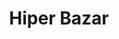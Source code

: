 ---
title: "Hiper Bazar"
url: /madrid/hiper-bazar-calle-de-noviciado/
shop: tienda de variedades
---